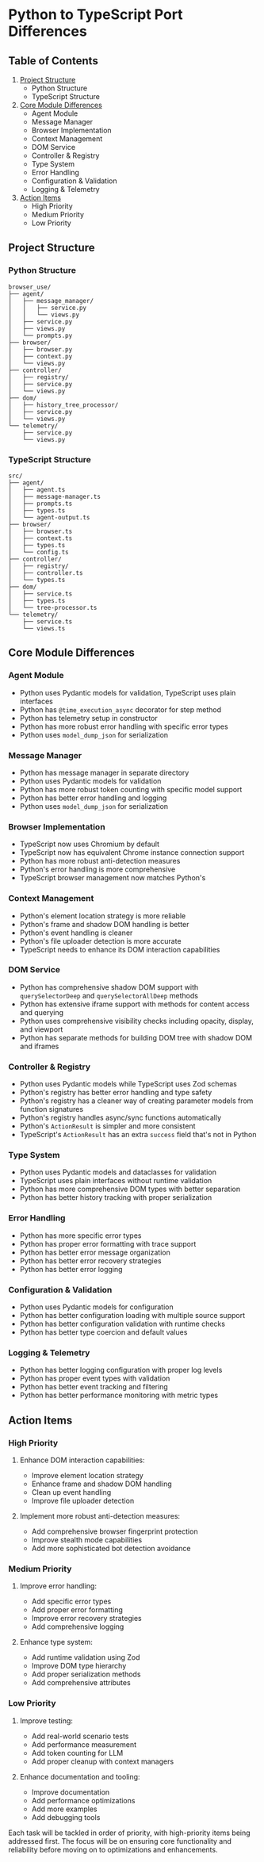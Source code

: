 # Python to TypeScript Port Differences

## Table of Contents
1. [Project Structure](#project-structure)
   - Python Structure
   - TypeScript Structure
2. [Core Module Differences](#core-module-differences)
   - Agent Module
   - Message Manager
   - Browser Implementation
   - Context Management
   - DOM Service
   - Controller & Registry
   - Type System
   - Error Handling
   - Configuration & Validation
   - Logging & Telemetry
3. [Action Items](#action-items)
   - High Priority
   - Medium Priority
   - Low Priority

## Project Structure

### Python Structure
```
browser_use/
├── agent/
│   ├── message_manager/
│   │   ├── service.py
│   │   └── views.py
│   ├── service.py
│   ├── views.py
│   └── prompts.py
├── browser/
│   ├── browser.py
│   ├── context.py
│   └── views.py
├── controller/
│   ├── registry/
│   ├── service.py
│   └── views.py
├── dom/
│   ├── history_tree_processor/
│   ├── service.py
│   └── views.py
└── telemetry/
    ├── service.py
    └── views.py
```

### TypeScript Structure
```
src/
├── agent/
│   ├── agent.ts
│   ├── message-manager.ts
│   ├── prompts.ts
│   ├── types.ts
│   └── agent-output.ts
├── browser/
│   ├── browser.ts
│   ├── context.ts
│   ├── types.ts
│   └── config.ts
├── controller/
│   ├── registry/
│   ├── controller.ts
│   └── types.ts
├── dom/
│   ├── service.ts
│   ├── types.ts
│   └── tree-processor.ts
└── telemetry/
    ├── service.ts
    └── views.ts
```

## Core Module Differences

### Agent Module
- Python uses Pydantic models for validation, TypeScript uses plain interfaces
- Python has `@time_execution_async` decorator for step method
- Python has telemetry setup in constructor
- Python has more robust error handling with specific error types
- Python uses `model_dump_json` for serialization

### Message Manager
- Python has message manager in separate directory
- Python uses Pydantic models for validation
- Python has more robust token counting with specific model support
- Python has better error handling and logging
- Python uses `model_dump_json` for serialization

### Browser Implementation
- TypeScript now uses Chromium by default
- TypeScript now has equivalent Chrome instance connection support
- Python has more robust anti-detection measures
- Python's error handling is more comprehensive
- TypeScript browser management now matches Python's

### Context Management
- Python's element location strategy is more reliable
- Python's frame and shadow DOM handling is better
- Python's event handling is cleaner
- Python's file uploader detection is more accurate
- TypeScript needs to enhance its DOM interaction capabilities

### DOM Service
- Python has comprehensive shadow DOM support with `querySelectorDeep` and `querySelectorAllDeep` methods
- Python has extensive iframe support with methods for content access and querying
- Python uses comprehensive visibility checks including opacity, display, and viewport
- Python has separate methods for building DOM tree with shadow DOM and iframes

### Controller & Registry
- Python uses Pydantic models while TypeScript uses Zod schemas
- Python's registry has better error handling and type safety
- Python's registry has a cleaner way of creating parameter models from function signatures
- Python's registry handles async/sync functions automatically
- Python's `ActionResult` is simpler and more consistent
- TypeScript's `ActionResult` has an extra `success` field that's not in Python

### Type System
- Python uses Pydantic models and dataclasses for validation
- TypeScript uses plain interfaces without runtime validation
- Python has more comprehensive DOM types with better separation
- Python has better history tracking with proper serialization

### Error Handling
- Python has more specific error types
- Python has proper error formatting with trace support
- Python has better error message organization
- Python has better error recovery strategies
- Python has better error logging

### Configuration & Validation
- Python uses Pydantic models for configuration
- Python has better configuration loading with multiple source support
- Python has better configuration validation with runtime checks
- Python has better type coercion and default values

### Logging & Telemetry
- Python has better logging configuration with proper log levels
- Python has proper event types with validation
- Python has better event tracking and filtering
- Python has better performance monitoring with metric types

## Action Items

### High Priority
1. Enhance DOM interaction capabilities:
   - Improve element location strategy
   - Enhance frame and shadow DOM handling
   - Clean up event handling
   - Improve file uploader detection

2. Implement more robust anti-detection measures:
   - Add comprehensive browser fingerprint protection
   - Improve stealth mode capabilities
   - Add more sophisticated bot detection avoidance

### Medium Priority
1. Improve error handling:
   - Add specific error types
   - Add proper error formatting
   - Improve error recovery strategies
   - Add comprehensive logging

2. Enhance type system:
   - Add runtime validation using Zod
   - Improve DOM type hierarchy
   - Add proper serialization methods
   - Add comprehensive attributes

### Low Priority
1. Improve testing:
   - Add real-world scenario tests
   - Add performance measurement
   - Add token counting for LLM
   - Add proper cleanup with context managers

2. Enhance documentation and tooling:
   - Improve documentation
   - Add performance optimizations
   - Add more examples
   - Add debugging tools

Each task will be tackled in order of priority, with high-priority items being addressed first. The focus will be on ensuring core functionality and reliability before moving on to optimizations and enhancements.